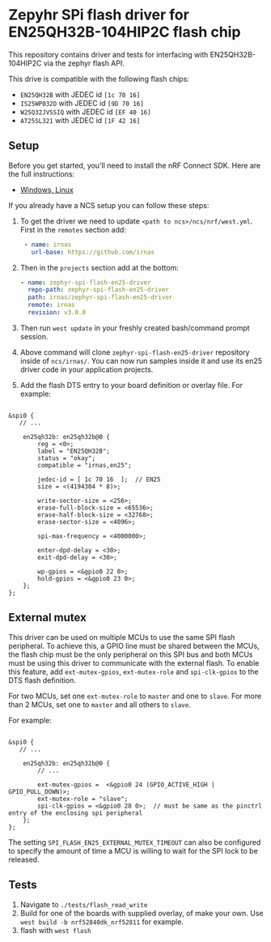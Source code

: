 # Zepyhr SPi flash driver for EN25QH32B-104HIP2C flash chip

This repository contains driver and tests for interfacing with EN25QH32B-104HIP2C via the zephyr flash API.

This drive is compatible with the following flash chips:

- `EN25QH32B` with JEDEC id `[1c 70 16]`
- `IS25WP032D` with JEDEC id `[9D 70 16]`
- `W25Q32JVSSIQ` with JEDEC id `[EF 40 16]`
- `AT25SL321` with JEDEC id `[1F 42 16]`

## Setup

Before you get started, you'll need to install the nRF Connect SDK. Here are the full instructions:

* [Windows, Linux](https://developer.nordicsemi.com/nRF_Connect_SDK/doc/latest/nrf/getting_started.html)

If you already have a NCS setup you can follow these steps:

1. To get the driver we need to update `<path to ncs>/ncs/nrf/west.yml`. First in the `remotes` section add:

   ```yaml
    - name: irnas
      url-base: https://github.com/irnas
   ```

2. Then in the `projects` section add at the bottom:

    ```yaml
    - name: zephyr-spi-flash-en25-driver
      repo-path: zephyr-spi-flash-en25-driver
      path: irnas/zephyr-spi-flash-en25-driver
      remote: irnas
      revision: v3.0.0
    ```

3. Then run `west update` in your freshly created bash/command prompt session.
4. Above command will clone `zephyr-spi-flash-en25-driver` repository inside of `ncs/irnas/`. You can now run samples inside it and use its en25 driver code in your application projects.

5. Add the flash DTS entry to your board definition or overlay file. For example:

```dts

&spi0 {
   // ...

    en25qh32b: en25qh32b@0 {
        reg = <0>;
        label = "EN25QH32B";
        status = "okay";
        compatible = "irnas,en25";

        jedec-id = [ 1c 70 16  ];  // EN25
        size = <(4194304 * 8)>;

        write-sector-size = <256>;
        erase-full-block-size = <65536>;
        erase-half-block-size = <32768>;
        erase-sector-size = <4096>;

        spi-max-frequency = <4000000>;

        enter-dpd-delay = <30>;
        exit-dpd-delay = <30>;

        wp-gpios = <&gpio0 22 0>;
        hold-gpios = <&gpio0 23 0>;
    };
};

```

## External mutex

This driver can be used on multiple MCUs to use the same SPI flash peripheral. To achieve this, a GPIO line must be shared between the MCUs,
the flash chip must be the only peripheral on this SPI bus and both MCUs must be using this driver to communicate with the external flash.
To enable this feature, add `ext-mutex-gpios`, `ext-mutex-role` and `spi-clk-gpios` to the DTS flash definition.

For two MCUs, set one `ext-mutex-role` to `master` and one to `slave`. For more than 2 MCUs, set one to `master` and all others to `slave`.

For example:

```dts

&spi0 {
   // ...

    en25qh32b: en25qh32b@0 {
        // ...

        ext-mutex-gpios =  <&gpio0 24 (GPIO_ACTIVE_HIGH | GPIO_PULL_DOWN)>;
        ext-mutex-role = "slave";
        spi-clk-gpios = <&gpio0 28 0>;  // must be same as the pinctrl entry of the enclosing spi peripheral
    };
};

```
The setting `SPI_FLASH_EN25_EXTERNAL_MUTEX_TIMEOUT` can also be configured to specify the amount of time
a MCU is willing to wait for the SPI lock to be released.

## Tests

1. Navigate to `./tests/flash_read_write`
2. Build for one of the boards with supplied overlay, of make your own. Use `west build -b nrf52840dk_nrf52811` for example.
3. flash with `west flash`
